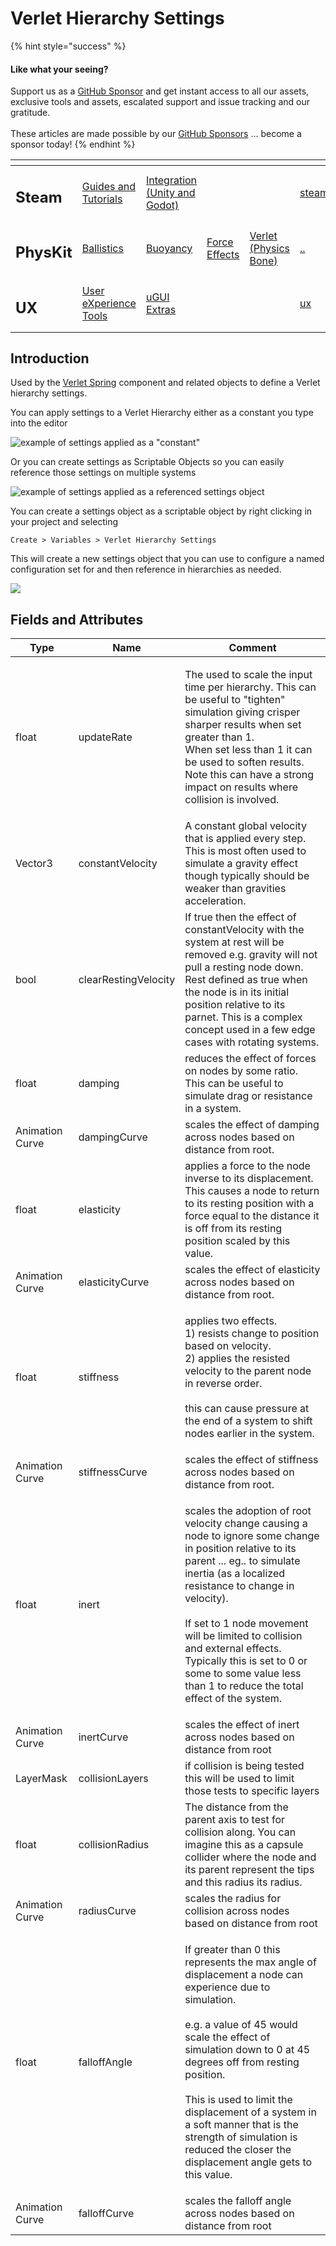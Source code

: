 # Verlet Hierarchy Settings

{% hint style="success" %}
#### Like what your seeing?

Support us as a [GitHub Sponsor](../../../become-a-sponsor/) and get instant access to all our assets, exclusive tools and assets, escalated support and issue tracking and our gratitude.\
\
These articles are made possible by our [GitHub Sponsors](../../../become-a-sponsor/) ... become a sponsor today!
{% endhint %}

<table data-view="cards"><thead><tr><th></th><th></th><th></th><th></th><th></th><th data-hidden data-card-target data-type="content-ref"></th><th data-hidden data-card-cover data-type="files"></th></tr></thead><tbody><tr><td><h2>Steam</h2></td><td><a href="../../../company/steam/">Guides and Tutorials</a></td><td><a href="../../steamworks/">Integration (Unity and Godot)</a></td><td></td><td></td><td><a href="../../../company/steam/">steam</a></td><td><a href="../../../.gitbook/assets/Steamworks Card.png">Steamworks Card.png</a></td></tr><tr><td><h2>PhysKit</h2></td><td><a href="../sample-scenes/fantasy-style-ballistic-simulation.md">Ballistics</a></td><td><a href="../sample-scenes/1-buoyancy-example.md">Buoyancy</a></td><td><a href="../sample-scenes/1-force-effect-fields.md">Force Effects</a></td><td><a href="../sample-scenes/2-verlet-spring-skinned-mesh.md">Verlet (Physics Bone)</a></td><td><a href="../">..</a></td><td><a href="../../../.gitbook/assets/PhysKit Card.png">PhysKit Card.png</a></td></tr><tr><td><h2>UX</h2></td><td><a href="../../ux/learning/core-concepts/">User eXperience Tools</a></td><td><a href="../../ux/learning/ugui-extras/">uGUI Extras</a></td><td></td><td></td><td><a href="../../ux/">ux</a></td><td><a href="../../../.gitbook/assets/Splash Screen (1).png">Splash Screen (1).png</a></td></tr></tbody></table>

## Introduction

Used by the [Verlet Spring](../components/verlet-spring.md) component and related objects to define a Verlet hierarchy settings.

You can apply settings to a Verlet Hierarchy either as a constant you type into the editor

![example of settings applied as a "constant"](<../../../.gitbook/assets/image (160).png>)

Or you can create settings as Scriptable Objects so you can easily reference those settings on multiple systems

![example of settings applied as a referenced settings object](<../../../.gitbook/assets/image (171) (1) (1) (1) (1).png>)

You can create a settings object as a scriptable object by right clicking in your project and selecting

`Create > Variables > Verlet Hierarchy Settings`

This will create a new settings object that you can use to configure a named configuration set for and then reference in hierarchies as needed.

![](<../../../.gitbook/assets/image (172) (1) (1).png>)

## Fields and Attributes

| Type            | Name                 | Comment                                                                                                                                                                                                                                                                                                                                                                                                          |
| --------------- | -------------------- | ---------------------------------------------------------------------------------------------------------------------------------------------------------------------------------------------------------------------------------------------------------------------------------------------------------------------------------------------------------------------------------------------------------------- |
| float           | updateRate           | <p>The used to scale the input time per hierarchy. This can be useful to "tighten" simulation giving crisper sharper results when set greater than 1.<br>When set less than 1 it can be used to soften results. Note this can have a strong impact on results where collision is involved.</p>                                                                                                                   |
| Vector3         | constantVelocity     | A constant global velocity that is applied every step. This is most often used to simulate a gravity effect though typically should be weaker than gravities acceleration.                                                                                                                                                                                                                                       |
| bool            | clearRestingVelocity | If true then the effect of constantVelocity with the system at rest will be removed e.g. gravity will not pull a resting node down. Rest  defined as true when the node is in its initial position relative to its parnet. This is a complex concept used in a few edge cases with rotating systems.                                                                                                             |
| float           | damping              | reduces the effect of forces on nodes by some ratio. This can be useful to simulate drag or resistance in a system.                                                                                                                                                                                                                                                                                              |
| Animation Curve | dampingCurve         | scales the effect of damping across nodes based on distance from root.                                                                                                                                                                                                                                                                                                                                           |
| float           | elasticity           | applies a force to the node inverse to its displacement. This causes a node to return to its resting position with a force equal to the distance it is off from its resting position scaled by this value.                                                                                                                                                                                                       |
| Animation Curve | elasticityCurve      | scales the effect of elasticity across nodes based on distance from root.                                                                                                                                                                                                                                                                                                                                        |
| float           | stiffness            | <p>applies two effects.<br>1) resists change to position based on velocity.<br>2) applies the resisted velocity to the parent node in reverse order.<br><br>this can cause pressure at the end of a system to shift nodes earlier in the system.</p>                                                                                                                                                             |
| Animation Curve | stiffnessCurve       | scales the effect of stiffness across nodes based on distance from root.                                                                                                                                                                                                                                                                                                                                         |
| float           | inert                | <p>scales the adoption of root velocity change causing a node to ignore some change in position relative to its parent ... eg.. to simulate inertia (as a localized resistance to change in velocity).<br><br>If set to 1 node movement will be limited to collision and external effects. Typically this is set to 0 or some to some value less than 1 to reduce the total effect of the system.</p>            |
| Animation Curve | inertCurve           | scales the effect of inert across nodes based on distance from root                                                                                                                                                                                                                                                                                                                                              |
| LayerMask       | collisionLayers      | if collision is being tested this will be used to limit those tests to specific layers                                                                                                                                                                                                                                                                                                                           |
| float           | collisionRadius      | The distance from the parent axis to test for collision along. You can imagine this as a capsule collider where the node and its parent represent the tips and this radius its radius.                                                                                                                                                                                                                           |
| Animation Curve | radiusCurve          | scales the radius for collision across nodes based on distance from root                                                                                                                                                                                                                                                                                                                                         |
| float           | falloffAngle         | <p>If greater than 0 this represents the max angle of displacement a node can experience due to simulation.<br><br>e.g. a value of 45 would scale the effect of simulation down to 0 at 45 degrees off from resting position.<br><br>This is used to limit the displacement of a system in a soft manner that is the strength of simulation is reduced the closer the displacement angle gets to this value.</p> |
| Animation Curve | falloffCurve         | scales the falloff angle across nodes based on distance from root                                                                                                                                                                                                                                                                                                                                                |


